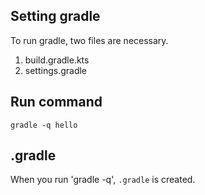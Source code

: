 ## Setting gradle
To run gradle, two files are necessary.
1. build.gradle.kts
2. settings.gradle

## Run command

```
gradle -q hello
```

## .gradle
When you run 'gradle -q', `.gradle` is created.
